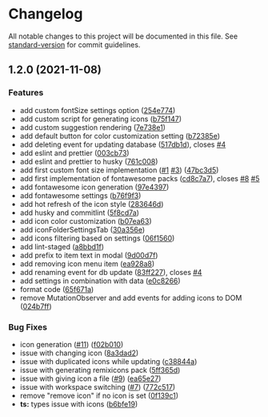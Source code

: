 # Changelog

All notable changes to this project will be documented in this file. See [standard-version](https://github.com/conventional-changelog/standard-version) for commit guidelines.

## 1.2.0 (2021-11-08)


### Features

* add custom fontSize settings option ([254e774](https://github.com/FlorianWoelki/obsidian-icon-folder/commit/254e7741fb638493429d1df238e34c032cf3a21b))
* add custom script for generating icons ([b75f147](https://github.com/FlorianWoelki/obsidian-icon-folder/commit/b75f14711973b50f6bf6bb0d6e9e15ccb5236fda))
* add custom suggestion rendering ([7e738e1](https://github.com/FlorianWoelki/obsidian-icon-folder/commit/7e738e1fab4a44e1f2980d37962051ed3c6c84a7))
* add default button for color customization setting ([b72385e](https://github.com/FlorianWoelki/obsidian-icon-folder/commit/b72385ed2105ee059f2006f2cfa4aeeb2652b9c3))
* add deleting event for updating database ([517db1d](https://github.com/FlorianWoelki/obsidian-icon-folder/commit/517db1d5cd6a58cabd7255c611ac32bac346c04e)), closes [#4](https://github.com/FlorianWoelki/obsidian-icon-folder/issues/4)
* add eslint and prettier ([003cb73](https://github.com/FlorianWoelki/obsidian-icon-folder/commit/003cb73c5799fb773c90b8923da03e99b54de44f))
* add eslint and prettier to husky ([761c008](https://github.com/FlorianWoelki/obsidian-icon-folder/commit/761c00822ece29c40258bc9b7d652b58f51084cb))
* add first custom font size implementation ([#1](https://github.com/FlorianWoelki/obsidian-icon-folder/issues/1) [#3](https://github.com/FlorianWoelki/obsidian-icon-folder/issues/3)) ([47bc3d5](https://github.com/FlorianWoelki/obsidian-icon-folder/commit/47bc3d5dbd5c07a0404d74711d5a79764e815155))
* add first implementation of fontawesome packs ([cd8c7a7](https://github.com/FlorianWoelki/obsidian-icon-folder/commit/cd8c7a76f061bd6f07e7c0cbbaa5d30b7b6aa2ba)), closes [#8](https://github.com/FlorianWoelki/obsidian-icon-folder/issues/8) [#5](https://github.com/FlorianWoelki/obsidian-icon-folder/issues/5)
* add fontawesome icon generation ([97e4397](https://github.com/FlorianWoelki/obsidian-icon-folder/commit/97e4397a1731a39962c033ce307ba62170ac218a))
* add fontawesome settings ([b76f9f3](https://github.com/FlorianWoelki/obsidian-icon-folder/commit/b76f9f31a2ee2155425f02668b8805462d00ee62))
* add hot refresh of the icon style ([283646d](https://github.com/FlorianWoelki/obsidian-icon-folder/commit/283646db4670dcf44e71f2aeb703ee934730a239))
* add husky and commitlint ([5f8cd7a](https://github.com/FlorianWoelki/obsidian-icon-folder/commit/5f8cd7af73f6eae213771eec280753ada563d4e6))
* add icon color customization ([b07ea63](https://github.com/FlorianWoelki/obsidian-icon-folder/commit/b07ea630e40fcc9e55c6e1587216a825229e9c94))
* add iconFolderSettingsTab ([30a356e](https://github.com/FlorianWoelki/obsidian-icon-folder/commit/30a356ed807fe368d0e2d1c9a9bb482b2977459e))
* add icons filtering based on settings ([06f1560](https://github.com/FlorianWoelki/obsidian-icon-folder/commit/06f1560c67205647d01f8221b5c8377ef070153a))
* add lint-staged ([a8bbd1f](https://github.com/FlorianWoelki/obsidian-icon-folder/commit/a8bbd1f1b31256c5210a19cd325d6dea6665f000))
* add prefix to item text in modal ([9d00d7f](https://github.com/FlorianWoelki/obsidian-icon-folder/commit/9d00d7fc28fff872326c9b7e7d414b83456c85a9))
* add removing icon menu item ([ea928a8](https://github.com/FlorianWoelki/obsidian-icon-folder/commit/ea928a80dad83b8d6d1202b0c3da7883a9601d3b))
* add renaming event for db update ([83ff227](https://github.com/FlorianWoelki/obsidian-icon-folder/commit/83ff2274557e51325fa9c0c777fbb227bed2dd69)), closes [#4](https://github.com/FlorianWoelki/obsidian-icon-folder/issues/4)
* add settings in combination with data ([e0c8266](https://github.com/FlorianWoelki/obsidian-icon-folder/commit/e0c8266d5c7d38d81283a8c1ad51b67fe4bdf84c))
* format code ([65f671a](https://github.com/FlorianWoelki/obsidian-icon-folder/commit/65f671acf4d52587ea71aca5e2dbf48bf30a35ff))
* remove MutationObserver and add events for adding icons to DOM ([024b7ff](https://github.com/FlorianWoelki/obsidian-icon-folder/commit/024b7ff93140b405e062371dc4021cbef1922631))


### Bug Fixes

* icon generation ([#11](https://github.com/FlorianWoelki/obsidian-icon-folder/issues/11)) ([f02b010](https://github.com/FlorianWoelki/obsidian-icon-folder/commit/f02b010ead8b00c08303e8496a45d97f30bb2f8e))
* issue with changing icon ([8a3dad2](https://github.com/FlorianWoelki/obsidian-icon-folder/commit/8a3dad2866b762531b9645c7be4478c09862676f))
* issue with duplicated icons while updating ([c38844a](https://github.com/FlorianWoelki/obsidian-icon-folder/commit/c38844a23a3a3e803387936356de5392fa718953))
* issue with generating remixicons pack ([5ff365d](https://github.com/FlorianWoelki/obsidian-icon-folder/commit/5ff365d43149560ad07886f4adf626c795912cca))
* issue with giving icon a file ([#9](https://github.com/FlorianWoelki/obsidian-icon-folder/issues/9)) ([ea65e27](https://github.com/FlorianWoelki/obsidian-icon-folder/commit/ea65e27732be73f0fb57d9410ae75b7f1d457cd1))
* issue with workspace switching ([#7](https://github.com/FlorianWoelki/obsidian-icon-folder/issues/7)) ([772c517](https://github.com/FlorianWoelki/obsidian-icon-folder/commit/772c5178d6521f7d5038b9aa6d5d0a603b927503))
* remove "remove icon" if no icon is set ([0f139c1](https://github.com/FlorianWoelki/obsidian-icon-folder/commit/0f139c16b6e0791e7df3af63d68e963c857549f8))
* **ts:** types issue with icons ([b6bfe19](https://github.com/FlorianWoelki/obsidian-icon-folder/commit/b6bfe19d7f69ba8e44e6d99140bc23410c8b37a1))
